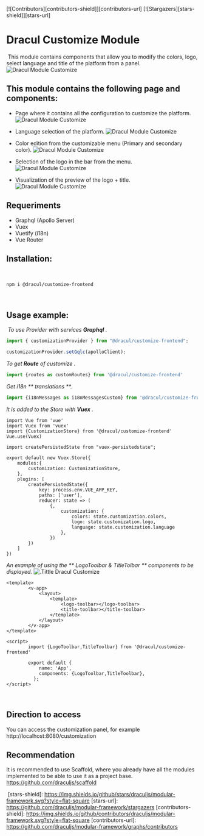 [![Contributors][contributors-shield]][contributors-url]
[![Stargazers][stars-shield]][stars-url]
# Dracul Customize Module
​
This module contains components that allow you to modify the colors, logo, select language and title of the platform from a panel.
![Dracul Module Customize](https://i.imgur.com/oG06ozZ.png "Dracul Module Customize")
​
## This module contains the following page and components:

- Page where it contains all the configuration to customize the platform.
![Dracul Module Customize](https://i.imgur.com/XZST1xB.png "Dracul Module Customize")

- Language selection of the platform.
![Dracul Module Customize](https://i.imgur.com/oG06ozZ.png "Dracul Module Customize")

- Color edition from the customizable menu (Primary and secondary color).
![Dracul Module Customize](https://i.imgur.com/VWBQu3G.png "Dracul Module Customize")

- Selection of the logo in the bar from the menu.
![Dracul Module Customize](https://i.imgur.com/F7ODrmk.png "Dracul Module Customize")

- Visualization of the preview of the logo + title.
![Dracul Module Customize](https://i.imgur.com/TUB5wXi.png "Dracul Module Customize")
​
## Requeriments
- Graphql (Apollo Server)
- Vuex
- Vuetify (i18n)
- Vue Router
​
## Installation:
​
```
npm i @dracul/customize-frontend
```
​
## Usage example:
​
_To use Provider with services **Graphql** ._

```js
import { customizationProvider } from "@dracul/customize-frontend";

customizationProvider.setGqlc(apolloClient);
```

_To get **Route** of customize ._

```js
import {routes as customRoutes} from '@dracul/customize-frontend'
```

_Get i18n ** translations **._

```js
import {i18nMessages as i18nMessagesCustom} from '@dracul/customize-frontend'
```
_It is added to the Store with **Vuex** ._

```
import Vue from 'vue'
import Vuex from 'vuex'
import {CustomizationStore} from '@dracul/customize-frontend'
Vue.use(Vuex)

import createPersistedState from "vuex-persistedstate";

export default new Vuex.Store({
    modules:{
        customization: CustomizationStore,
    },
    plugins: [
        createPersistedState({
            key: process.env.VUE_APP_KEY,
            paths: ['user'],
            reducer: state => (
                {,
                    customization: {
                        colors: state.customization.colors,
                        logo: state.customization.logo,
                        language: state.customization.language
                    },
                })
        })
    ]
})
```
_An example of using the ** LogoToolbar & TitleTolbar ** components to be displayed._
![.Tittle Dracul Customize](https://i.imgur.com/l2cbQyb.png ".Tittle Dracul Customize")
```
<template>
        <v-app>
            <layout>
                <template>
                    <logo-toolbar></logo-toolbar>
                    <title-toolbar></title-toolbar>
                </template>
            </layout>
        </v-app>
</template>

<script>
        import {LogoToolbar,TitleToolbar} from '@dracul/customize-frontend'

        export default {
            name: 'App',
            components: {LogoToolbar,TitleToolbar},
          };
</script>
```
​
## Direction to access

You can access the customization panel, for example http://localhost:8080/customization
​
## Recommendation

It is recommended to use Scaffold, where you already have all the modules implemented to be able to use it as a project base.
https://github.com/draculjs/scaffold
​
<!-- MARKDOWN LINKS & IMAGES -->
<!-- https://www.markdownguide.org/basic-syntax/#reference-style-links -->
​
[stars-shield]: https://img.shields.io/github/stars/draculjs/modular-framework.svg?style=flat-square
[stars-url]: https://github.com/draculjs/modular-framework/stargazers
[contributors-shield]: https://img.shields.io/github/contributors/draculjs/modular-framework.svg?style=flat-square
[contributors-url]: https://github.com/draculjs/modular-framework/graphs/contributors